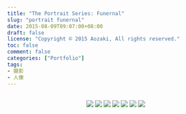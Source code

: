 ```yaml
---
title: "The Portrait Series: Funernal"
slug: "portrait funernal"
date: 2015-08-09T09:07:00+08:00
draft: false
license: "Copyright © 2015 Aozaki, All rights reserved."
toc: false
comment: false
categories: ["Portfolio"]
tags: 
- 摄影
- 人像
---
```


<br>
<center>
    <img src="https://img.aozaki-kuro.com/20150809_0001.jpg">
    <img src="https://img.aozaki-kuro.com/20150809_0002.jpg">
    <img src="https://img.aozaki-kuro.com/20150809_0003.jpg">
    <img src="https://img.aozaki-kuro.com/20150809_0004.jpg">
    <img src="https://img.aozaki-kuro.com/20150809_0005.jpg">
    <img src="https://img.aozaki-kuro.com/20150809_0006.jpg">
    <img src="https://img.aozaki-kuro.com/20150809_0008.jpg">
</center>

<!--
    Nikon D800
    Nikon AF-S NIKKOR 28mm f/1.8G
    Nikon AF-S NIKKOR 85mm f/1.8G
-->
